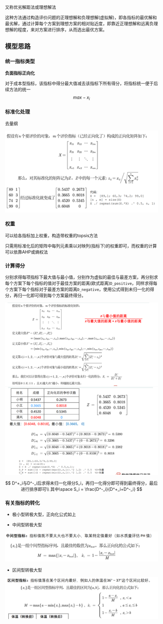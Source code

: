 又称优劣解距法或理想解法

这种方法通过构造评价问题的正理想解和负理想解(虚拟解)，即各指标的最优解和最劣解，通过计算每个方案到理想方案的相对贴近度，即靠近正理想解和远离负理想解的程度，来对方案进行排序，从而选出最优方案。



## 模型思路



### 统一指标类型

**负面指标正向化**

对于成本型指标，该指标中得分最大值减去该指标下所有得分，将指标统一便于后续方法的统一
$$
max - x_i
$$

### 标准化处理

去量纲

<img src="https://raw.githubusercontent.com/Chikie920/Mark/266f340e02a18857d4b3a9093f7577d9027fd0d3/Sources/images_math/image-20220116192604197.png" alt="image-20220116192604197" style="zoom:80%;" />



### 权重

可以给各指标加上权重，构造带权重的topsis方法

只需用标准化后的矩阵中每列元素乘以对映列(指标下)的权重即可，而权重的计算可以依靠AHP或熵权法



### 计算得分

分别求得每项指标下最大值与最小值，分别作为虚拟的最佳与最差方案，再分别求每个方案下每个指标的值对于最佳方案的距离(欧式距离)`D_positive`，同样求得每个方案下每个指标对于最差方案的距离`D_negative`，使用公式得到未归一化的得分，再归一化即可得到每个方案最终得分。



<img src="https://raw.githubusercontent.com/Chikie920/Mark/266f340e02a18857d4b3a9093f7577d9027fd0d3/Sources/images_math/image-20220116192501669.png" alt="image-20220116192501669" style="zoom:80%;" />

<img src="https://raw.githubusercontent.com/Chikie920/Mark/266f340e02a18857d4b3a9093f7577d9027fd0d3/Sources/images_math/image-20220116192906036.png" alt="image-20220116192906036" style="zoom:80%;" />




$$
D^+_i与D^-_i后求得未归一化得分S_i，再归一化得分即可得到最终得分，最后进行排序即可\\
其中\space S_i = \frac{D^-_i}{D^+_i+D^-_i}
$$


### 有关指标的转化

- 极小型转极大型，正向化公式如上

- 中间型转极大型

![image-20220116193505241](https://raw.githubusercontent.com/Chikie920/Mark/266f340e02a18857d4b3a9093f7577d9027fd0d3/Sources/images_math/image-20220116193505241.png)

- 区间型转极大型

![image-20220116193532411](https://raw.githubusercontent.com/Chikie920/Mark/266f340e02a18857d4b3a9093f7577d9027fd0d3/Sources/images_math/image-20220116193532411.png)

